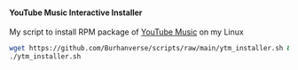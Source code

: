 #### YouTube Music Interactive Installer 
My script to install RPM package of [YouTube Music](https://github.com/repos/th-ch/youtube-music) on my Linux
```bash
wget https://github.com/Burhanverse/scripts/raw/main/ytm_installer.sh && chmod +x ytm_installer.sh
./ytm_installer.sh
```
